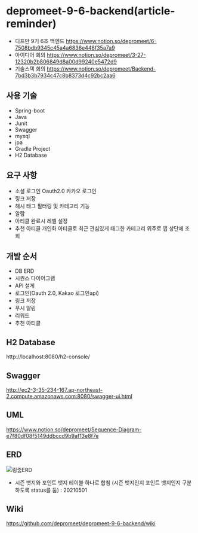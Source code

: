 # depromeet-9-6-backend(article-reminder)
- 디프만 9기 6조 백엔드 https://www.notion.so/depromeet/6-7508bdb9345c45a4a6836e446f35a7a9 
- 아이디어 회의 https://www.notion.so/depromeet/3-27-12320b2b806849d8a00d99240e5472d9
- 기술스택 회의 https://www.notion.so/depromeet/Backend-7bd3b3b7934c47c8b8373d4c92bc2aa6

사용 기술
---
- Spring-boot
- Java
- Junit
- Swagger
- mysql
- jpa
- Gradle Project
- H2 Database

요구 사항
---
- 소셜 로그인 Oauth2.0 카카오 로그인
- 링크 저장 
- 해시 태그 필터링 및 카테고리 기능
- 알람
- 아티클 완료시 레벨 설정
- 추천 아티클 개인화 아티클로 최근 관심있게 태그한 카테고리 위주로 앱 상단에 조회

개발 순서
---
- DB ERD
- 시퀀스 다이어그램
- API 설계
- 로그인(Oauth 2.0, Kakao 로그인api)
- 링크 저장
- 푸시 알림
- 리워드
- 추천 아티클

H2 Database
---
http://localhost:8080/h2-console/

Swagger
---
http://ec2-3-35-234-167.ap-northeast-2.compute.amazonaws.com:8080/swagger-ui.html

UML
---
https://www.notion.so/depromeet/Sequence-Diagram-e7f80df08f5149ddbccd9b9af13e8f7e

ERD
---

![링줍ERD](https://s3.us-west-2.amazonaws.com/secure.notion-static.com/f2ef4f21-331a-4be6-a6dc-bce72c0fb666/Untitled.png?X-Amz-Algorithm=AWS4-HMAC-SHA256&X-Amz-Credential=AKIAT73L2G45O3KS52Y5%2F20210501%2Fus-west-2%2Fs3%2Faws4_request&X-Amz-Date=20210501T074858Z&X-Amz-Expires=86400&X-Amz-Signature=da1dc2b2e48746d60b86bf4a5a96e9fbaafa958fc5333dc9614f94718598ca08&X-Amz-SignedHeaders=host&response-content-disposition=filename%20%3D%22Untitled.png%22)
- 시즌 뱃지와 포인트 뱃지 테이블 하나로 합침 (시즌 뱃지인지 포인트 뱃지인지 구분하도록 status를 둠) : 20210501

## Wiki
https://github.com/depromeet/depromeet-9-6-backend/wiki
